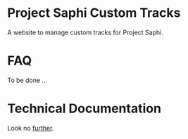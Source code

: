 # Project Saphi Custom Tracks

A website to manage custom tracks for Project Saphi.

# FAQ

To be done ...

# Technical Documentation

Look no [further](./doc/index.md).
